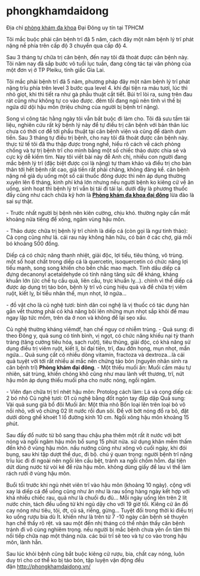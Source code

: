 # phongkhamdaidong
<p>Địa chỉ <a href="http://phongkhamdaidong.vn/">phòng khám đa khoa</a> Đại Đông uy tín tại TPHCM</p>

<p>Tôi mắc buộc phải căn bệnh trĩ đã 5 năm, cách đây một năm bệnh lý trĩ phát nặng nề phía trên cấp độ 3 chuyển qua cấp độ 4.</p>

<p>Sau 3 tháng tự chữa trị căn bệnh, đến nay tôi đã thoát được căn bệnh này. Tôi năm nay đã sắp bước vô tuổi lục tuần, đang công tác tại văn phòng của một đơn vị ở TP Pleiku, tỉnh giấc Gia Lai.</p>

<p>Tôi mắc phải bệnh trĩ đã 5 năm, phương pháp đây một năm bệnh lý trĩ phát nặng trĩu phía trên level 3 bước qua level 4. khi đại tiện ra máu tươi, lúc thì nhỏ giọt, khi thì tiết ra như gà phẫu thuật cắt tiết. Búi trĩ lòi ra, sưng trên đau rát cũng như không tự co vào được. đêm tối đang ngủ nên tỉnh vì thế bị ngứa dữ dội hậu môn (triệu chứng của người bị bệnh trĩ nặng).</p>

<p>Song vì công tác hằng ngày tôi vẫn bắt buộc đi làm cho. Tôi đã sưu tầm tài liệu, nghiên cứu rất kỹ bệnh lý này để tự điều trị căn bệnh với bản thân lúc chưa có thời cơ để tới phẩu thuật tại căn bệnh viện và cũng để dành dụm tiền. Sau 3 tháng tự điều trị bệnh, cho nay tôi đã thoát được căn bệnh này. thực từ tế tôi đã thu thập được trong nghề, hiểu rõ cách về cách phòng chống và tự trị bệnh trĩ cho mình bằng một số chiếc thảo dược chia sẻ và cực kỳ dễ kiếm tìm. Nay tôi viết bài này để Anh chị, nhiều con người đang mắc bệnh lý trĩ (đặc biệt được coi là nặng) tự tham khảo và điều trị cho bản thân tới hết bệnh rất cao, giá tiền rất phải chăng, không đáng kể. căn bệnh nặng nề giả dụ uống một số cái thuốc đông dược thì nên áp dụng thường xuyên lên 6 tháng, kinh phí khá lớn nhưng nếu người bệnh ko kiêng cử về ăn uống, sinh hoạt thì bệnh lý trĩ vẫn bị tái đi tái lại. dưới đây là phương thuốc đấy cũng như cách chữa kỹ hơn là <a href="http://phongkhamdaidong.vn/"><strong>Phòng khám đa khoa đại đông</strong></a> lừa đảo là sai sự thật.</p>

<p>- Trước nhất người bị bệnh nên kiên cường, chịu khó. thường ngày cần mất khoảng nửa tiếng để xông, ngâm vùng hậu môn.</p>

<p>- Thảo dược chữa trị bệnh lý trĩ chính là diếp cá (còn gọi là ngư tinh thảo): Cả cọng cũng như lá. cái rau này không hãn hữu, có bán ở các chợ, giá mỗi bó khoảng 500 đồng.</p>

<p>Diếp cá có chức năng thanh nhiệt, giải độc, lợi tiểu, tiêu thũng, vô trùng. một số hoạt chất trong diếp cá là quercetin, isoquercetin có chức năng lợi tiểu mạnh, song song khiến cho bền chắc mao mạch. Tinh dầu diếp cá đựng decanonyl acetaldehyde có tính năng tăng sức đề kháng, kháng khuẩn lớn (ức chế tụ cầu quà, liên cầu, trực khuẩn lỵ&hellip;). chính vì thế diếp cá được áp dụng trị táo bón, bệnh lý trĩ vô cùng hiệu quả và để chữa trị viêm ruột, kiết lỵ, bí tiểu nhân thể, mụn nhọt, lở ngứa&hellip;</p>

<p>- đồ vật cho là củ nghệ tươi: bình dân coi nghệ là vị thuốc có tác dụng hàn gắn vết thương phải có khả năng bôi lên những mụn nhọt sắp khỏi để mau ngay lập tức mồm, trên da ở non và không để lại sẹo xấu.</p>

<p>Củ nghệ thường kháng viêmdf, hạn chế nguy cơ nhiễm trùng. - Quả sung: đi theo Đông y, quả sung có tính bình, vị ngọt, có chức năng khiếu nại tỳ thanh tràng (tăng cường tiêu hóa, sạch ruột), tiêu thũng, giải độc, có khả năng sử dụng điều trị viêm ruột, kiết lị, bí đại tiện, trĩ, đau đớn họng, mụn nhọt, mẩn ngứa&hellip; Quả sung cất có nhiều dòng vitamin, fractoza và dextroza&hellip;là cái quả tuyệt vời tới rất nhiều ai mắc nên chứng táo bón (nguyên nhân sinh ra căn bệnh trĩ) <strong>Phòng khám đại đông</strong>. - Một thiếu muối ăn: Muối cầm máu tự nhiên, sát trùng, khiến chóng khô cũng như mau lành vết thương, trĩ, nứt hậu môn áp dụng thiếu muối pha cho nước nóng, ngồi ngâm.</p>

<p>- Viên đạn chữa trị trĩ nhét hậu môn: Protolog cách làm: Lá và cọng diếp cá: 2 bó nhỏ Củ nghệ tươi: 01 củ nghệ bằng đốt ngón tay đập dập Quả sung: Vài quả sung già bổ đôi Muối ăn: Một thìa nhỏ Bốn loại lên trên loại bỏ vô nồi nhỏ, với vô chừng 02 lít nước rồi đun sôi. Để với bớt nóng đổ ra bô, đặt dưới dòng ghế khoét 1 lổ đường kính 10 cm. Ngồi xông hậu môn khoảng 15 phút.</p>

<p>Sau đấy đổ nước từ bô sang thau chậu pha thêm một rất ít nước với bớt nóng và ngồi ngâm hậu môn bổ sung 15 phút nửa. sử dụng khăn mềm thấm đến khô ở vùng hậu môn. nấu nướng cũng như xông vô cuối ngày, khi đói bụng, sau khi tập dượt thể dục, đi bộ. chú ý quan trọng: người bệnh trĩ nặng trĩu lúc đi đi ngoài nên ngồi lên cầu bệt, tránh xa ngồi chồm hỗm. đại tiện dứt dùng nước từ vòi ké để rửa hậu môn. không dùng giấy để lau vì thế làm rách rưới ở vùng hậu môn.</p>

<p>Buổi tối trước khi ngủ nhét viên trĩ vào hậu môn (khoảng 10 ngày). cộng với xay lá diếp cá để uống cũng như ăn như là rau sống hàng ngày kết hợp với khá nhiều chiếc rau, quả như là chuối đu đủ... Mỗi ngày uống lên trên 2 lít nước chín, tách đều uống từ khi ngủ dậy cho với 19 giờ tối. Kiêng cử ăn đồ cay nóng như tiêu, tỏi, ớt, củ sả, riềng, gừng&hellip; Tuyệt đối trong thời kì điều trị ko uống rượu bia dù Ít. khiến như là trên từ 7 -10 ngày căn bệnh sẽ thuyên hạn chế thấy rõ rệt. và sau một đến nhị tháng có thể nhận thấy căn bệnh tránh đi vô cùng nghiêm trọng. nếu người bị mắc bệnh chưa yên ổn tâm thì nối tiếp chữa nạp một tháng nửa. các búi trĩ sẽ teo và tự co vào trong hậu môn, lành hẵn.</p>

<p>Sau lúc khỏi bệnh cũng bắt buộc kiêng cử rượu, bia, chất cay nóng, luôn duy trì cho cơ thể ko bị táo bón, tập luyện vận động đều đặn&nbsp;<a href="http://phongkhamdaidong.vn/">http://phongkhamdaidong.vn/</a></p>




